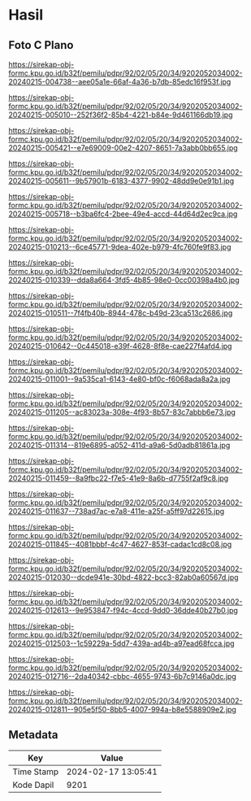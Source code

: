 # Hasil

## Foto C Plano

https://sirekap-obj-formc.kpu.go.id/b32f/pemilu/pdpr/92/02/05/20/34/9202052034002-20240215-004738--aee05a1e-66af-4a36-b7db-85edc16f953f.jpg

https://sirekap-obj-formc.kpu.go.id/b32f/pemilu/pdpr/92/02/05/20/34/9202052034002-20240215-005010--252f36f2-85b4-4221-b84e-9d461166db19.jpg

https://sirekap-obj-formc.kpu.go.id/b32f/pemilu/pdpr/92/02/05/20/34/9202052034002-20240215-005421--e7e69009-00e2-4207-8651-7a3abb0bb655.jpg

https://sirekap-obj-formc.kpu.go.id/b32f/pemilu/pdpr/92/02/05/20/34/9202052034002-20240215-005611--9b57901b-6183-4377-9902-48dd9e0e91b1.jpg

https://sirekap-obj-formc.kpu.go.id/b32f/pemilu/pdpr/92/02/05/20/34/9202052034002-20240215-005718--b3ba6fc4-2bee-49e4-accd-44d64d2ec9ca.jpg

https://sirekap-obj-formc.kpu.go.id/b32f/pemilu/pdpr/92/02/05/20/34/9202052034002-20240215-010213--6ce45771-9dea-402e-b979-4fc760fe9f83.jpg

https://sirekap-obj-formc.kpu.go.id/b32f/pemilu/pdpr/92/02/05/20/34/9202052034002-20240215-010339--dda8a664-3fd5-4b85-98e0-0cc00398a4b0.jpg

https://sirekap-obj-formc.kpu.go.id/b32f/pemilu/pdpr/92/02/05/20/34/9202052034002-20240215-010511--7f4fb40b-8944-478c-b49d-23ca513c2686.jpg

https://sirekap-obj-formc.kpu.go.id/b32f/pemilu/pdpr/92/02/05/20/34/9202052034002-20240215-010642--0c445018-e39f-4628-8f8e-cae227f4afd4.jpg

https://sirekap-obj-formc.kpu.go.id/b32f/pemilu/pdpr/92/02/05/20/34/9202052034002-20240215-011001--9a535ca1-6143-4e80-bf0c-f6068ada8a2a.jpg

https://sirekap-obj-formc.kpu.go.id/b32f/pemilu/pdpr/92/02/05/20/34/9202052034002-20240215-011205--ac83023a-308e-4f93-8b57-83c7abbb6e73.jpg

https://sirekap-obj-formc.kpu.go.id/b32f/pemilu/pdpr/92/02/05/20/34/9202052034002-20240215-011314--819e6895-a052-411d-a9a6-5d0adb81861a.jpg

https://sirekap-obj-formc.kpu.go.id/b32f/pemilu/pdpr/92/02/05/20/34/9202052034002-20240215-011459--8a9fbc22-f7e5-41e9-8a6b-d7755f2af9c8.jpg

https://sirekap-obj-formc.kpu.go.id/b32f/pemilu/pdpr/92/02/05/20/34/9202052034002-20240215-011637--738ad7ac-e7a8-411e-a25f-a5ff97d22615.jpg

https://sirekap-obj-formc.kpu.go.id/b32f/pemilu/pdpr/92/02/05/20/34/9202052034002-20240215-011845--4081bbbf-4c47-4627-853f-cadac1cd8c08.jpg

https://sirekap-obj-formc.kpu.go.id/b32f/pemilu/pdpr/92/02/05/20/34/9202052034002-20240215-012030--dcde941e-30bd-4822-bcc3-82ab0a60567d.jpg

https://sirekap-obj-formc.kpu.go.id/b32f/pemilu/pdpr/92/02/05/20/34/9202052034002-20240215-012613--9e953847-f94c-4ccd-9dd0-36dde40b27b0.jpg

https://sirekap-obj-formc.kpu.go.id/b32f/pemilu/pdpr/92/02/05/20/34/9202052034002-20240215-012503--1c59229a-5dd7-439a-ad4b-a97ead68fcca.jpg

https://sirekap-obj-formc.kpu.go.id/b32f/pemilu/pdpr/92/02/05/20/34/9202052034002-20240215-012716--2da40342-cbbc-4655-9743-6b7c9146a0dc.jpg

https://sirekap-obj-formc.kpu.go.id/b32f/pemilu/pdpr/92/02/05/20/34/9202052034002-20240215-012811--905e5f50-8bb5-4007-994a-b8e5588909e2.jpg


## Metadata

| Key        | Value               |
| ---------- | ------------------- |
| Time Stamp | 2024-02-17 13:05:41 |
| Kode Dapil | 9201                |



